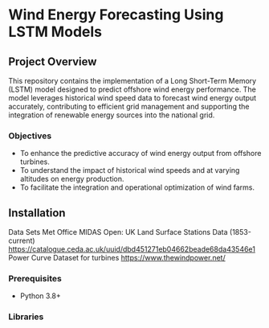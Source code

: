 # Wind Energy Forecasting Using LSTM Models

## Project Overview
This repository contains the implementation of a Long Short-Term Memory (LSTM) model designed to predict offshore wind energy performance. The model leverages historical wind speed data to forecast wind energy output accurately, contributing to efficient grid management and supporting the integration of renewable energy sources into the national grid.

### Objectives
- To enhance the predictive accuracy of wind energy output from offshore turbines.
- To understand the impact of historical wind speeds and at varying altitudes on energy production.
- To facilitate the integration and operational optimization of wind farms.

## Installation
Data Sets
Met Office MIDAS Open: UK Land Surface Stations Data (1853-current)
https://catalogue.ceda.ac.uk/uuid/dbd451271eb04662beade68da43546e1
Power Curve Dataset for turbines
https://www.thewindpower.net/
### Prerequisites
- Python 3.8+


### Libraries

